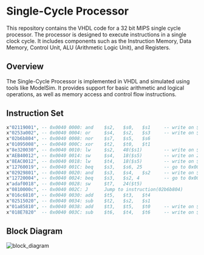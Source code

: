 # Single-Cycle Processor

This repository contains the VHDL code for a 32 bit MIPS single cycle processor. The processor is designed to execute instructions in a single clock cycle. It includes components such as the Instruction Memory, Data Memory, Control Unit, ALU (Arithmetic Logic Unit), and Registers.
## Overview

The Single-Cycle Processor is implemented in VHDL and simulated using tools like ModelSim. It provides support for basic arithmetic and logical operations, as well as memory access and control flow instructions.

## Instruction Set

```vhdl
x"02119001", -- 0x0040 0000: and    $s2,   $s0,   $s1     -- write on $S2 x"00000000"
x"0253a002", -- 0x0040 0004: or     $s4,   $s2,   $s3     -- write on $S4 x"00000036"
x"02b6b804", -- 0x0040 0008: nor    $s7,   $s5,   $s6 
x"01095008", -- 0x0040 000C: xor    $t2,   $t0,   $t1			
x"8e320030", -- 0x0040 0010: lw     $s2,   48($s1)        -- write on $S2 x"00000000"
x"AEB40012", -- 0x0040 0014: sw     $s4,   18($s5)        -- write on 20th location x"00000036"
x"8EAC0012", -- 0x0040 0018: lw     $t4,   18($s5)        -- write on $t4 x"00000036"
x"12760019", -- 0x0040 001C: beq    $s3,   $s6, 25        -- go to 0x0040 0020 instruction
x"02929801", -- 0x0040 0020: and    $s3,   $s4,   $s2     -- write on $S3 x"00000000"
x"12720004", -- 0x0040 0024: beq    $s3,   $s2, 4         -- go to 0x0040 0038 instruction
x"adaf0018", -- 0x0040 0028: sw     $t7,   24($t5)
x"0810000c", -- 0x0040 002C: J      Jump to instruction(02b6b804)
x"016c6810", -- 0x0040 0030: add    $t5,   $t3,   $t4
x"02515020", -- 0x0040 0034: sub    $t2,   $s2,   $s1
x"01a85810", -- 0x0040 0038: add    $t3,   $t5,   $t0     -- write on $t3 x"0000003E"
x"018E7820"  -- 0x0040 003C: sub    $t6,   $t4,   $t6     -- write on $t6 x"0000000A"
```

## Block Diagram

![block_diagram](https://github.com/mohamedabdallah82/Single-Cycle-Processor/blob/main/docs/block_diagram.png) 
